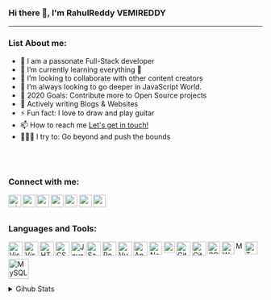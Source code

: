 ### Hi there 👋, I'm RahulReddy VEMIREDDY


<hr/>
<!--
**Rahulreddy730/Rahulreddy730** is a ✨ _special_ ✨ repository because its `README.md` (this file) appears on your GitHub profile.
-->

### List About me:


- 🎤 I am a passonate Full-Stack developer
- 🌱 I’m currently learning everything 🤣
- 👯 I’m looking to collaborate with other content creators
- 🌋 I’m always looking to go deeper in JavaScript World.
- 🥅 2020 Goals: Contribute more to Open Source projects
- 💬 Actively writing Blogs & Websites
- ⚡ Fun fact: I love to draw and play guitar
- 📫 How to reach me <a href="mailto:easwerrahulreddy@gmail.com">Let's get in touch!</a>
- 🧗🏾‍♀️ I try to: Go beyond and push the bounds

<br /><br />

### Connect with me:

<a href="https://easwerrahulreddy.wixsite.com/rahulreddyv" target="_blank">
 <img align="left" alt="wixcom" width="25px" src="https://uxwing.com/wp-content/themes/uxwing/download/01-user_interface/globe.png" />
</a>
<a href="https://codepen.io/Rahulreddy7306" target="_blank">
 <img align="left" alt="rahulreddy | Codepen" width="25px" src="https://uxwing.com/wp-content/themes/uxwing/download/10-brands-and-social-media/codepen.png" />
</a>
<a href="mailto:easwerrahulreddy@gmail.com" target="_blank">
 <img align="left" alt="rahulreddy | Mail" width="25px" src="https://uxwing.com/wp-content/themes/uxwing/download/01-user_interface/envelope.png" />
 </a>
<a href="https://www.linkedin.com/in/rahulreddy-vemireddy/" target="_blank">
 <img align="left" alt="rahulreddy | LinkedIn" width="25px" src="https://uxwing.com/wp-content/themes/uxwing/download/10-brands-and-social-media/linkedin-round.png" />
</a>
<a href="https://twitter.com/Rahulreddy7306" target="_blank">
 <img align="left" alt="rahulreddy | Twitter" width="25px" src="https://uxwing.com/wp-content/themes/uxwing/download/10-brands-and-social-media/twitter-round.png" />
</a>
<a href="https://www.facebook.com/easwerrahul.reddy.7" target="_blank">
 <img align="left" alt="rahulreddy | Facebook" width="25px" src="https://uxwing.com/wp-content/themes/uxwing/download/10-brands-and-social-media/facebook-round.png" />
</a>
<a href="https://www.instagram.com/rockandrollrahul/?hl=en" target="_blank">
 <img align="left" alt="rockandroll | Instagram" width="25px" src="https://uxwing.com/wp-content/themes/uxwing/download/10-brands-and-social-media/instagram-round.png" /></a>

<br />
<br />

### Languages and Tools:

<img align="left" alt="Visual Studio Code" width="28px" src="https://img.icons8.com/color/48/000000/visual-studio-code-2019.png"/>
<img align="left" alt="Visual Studio Code" width="28px" src="https://uxwing.com/wp-content/themes/uxwing/download/10-brands-and-social-media/visual-studio-code.png" />
<img align="left" alt="HTML5" width="28px" src="https://uxwing.com/wp-content/themes/uxwing/download/07-design-and-development/html.png" />
<img align="left" alt="CSS3" width="28px" src="https://uxwing.com/wp-content/themes/uxwing/download/07-design-and-development/css.png" />
<img align="left" alt="JavaScript" width="28px" src="https://uxwing.com/wp-content/themes/uxwing/download/07-design-and-development/javascript-programming-language.png" />
<img align="left" alt="Sass" width="28px" src="https://uxwing.com/wp-content/themes/uxwing/download/07-design-and-development/sass.png" />
<img align="left" alt="React" width="28px" src="https://uxwing.com/wp-content/themes/uxwing/download/07-design-and-development/react-js.png" />
<img align="left" alt="Vue" width="28px" src="https://uxwing.com/wp-content/themes/uxwing/download/07-design-and-development/vue-js.png"/>
<img align="left" alt="Angular" width="28px" src="https://uxwing.com/wp-content/themes/uxwing/download/07-design-and-development/angular.svg" />
<img align="left" alt="Node.js" width="26px" src="https://uxwing.com/wp-content/themes/uxwing/download/07-design-and-development/node-js.png" />
<img align="left" alt="Firebase" width="22px" src="https://uxwing.com/wp-content/themes/uxwing/download/10-brands-and-social-media/google-firebase.png" />
<img align="left" alt="GitHub" width="28px" src="https://uxwing.com/wp-content/themes/uxwing/download/10-brands-and-social-media/github.png" />
<img align="left" alt="Git" width="28px" src="https://uxwing.com/wp-content/themes/uxwing/download/10-brands-and-social-media/git.png" />
<img align="left" alt="SQL" width="25px" src="https://uxwing.com/wp-content/themes/uxwing/download/07-design-and-development/database.png" />
<img align="left" alt="Wordpress" width="25px" src="https://uxwing.com/wp-content/themes/uxwing/download/10-brands-and-social-media/wordpress.png" />
<img align="left" alt="MongoDB" width="15px" top="10px" src="https://uxwing.com/wp-content/themes/uxwing/download/10-brands-and-social-media/mongodb.png" />
<img align="left" alt="Terminal" width="25px" src="https://uxwing.com/wp-content/themes/uxwing/download/07-design-and-development/cmd-terminal.png" />
<br />
<br />

<img align="left" alt="MySQL" width="40px" src="https://www.freepnglogos.com/uploads/logo-mysql-png/logo-mysql-mysql-and-moodle-elearningworld-5.png" />



<br />
<br />
<br />
<div>
<details>
 <summary>Gihub Stats</summary>
<a href="https://github.com/Rahulreddy730">
  <img align="center" src="https://github-readme-stats.vercel.app/api/top-langs/?username=Rahulreddy730&theme=merko&hide_langs_below=1" />
</a>

<br />
<br />
<a href="https://github.com/Rahulreddy730">
 <img align="center" src="https://github-readme-stats.vercel.app/api?username=Rahulreddy730&show_icons=true&theme=merko&line_height=27" alt="Rahulreddy github stats"/>
</a>

<br />
<br />
<!--
<a href="https://github.com/Rahulreddy730/slackclone">
  <img align="center" src="https://github-readme-stats.vercel.app/api/pin/?username=Rahulreddy730&repo=slackcolne&theme=merko" />
</a>-->


<div align="center">

### Show some ❤️ by starring some of the repositories!

</div>

</details>

</div>


